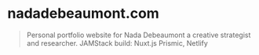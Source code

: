 # nadadebeaumont.com

> Personal portfolio website for Nada Debeaumont a creative strategist and researcher. 
JAMStack build: Nuxt.js Prismic, Netlify

